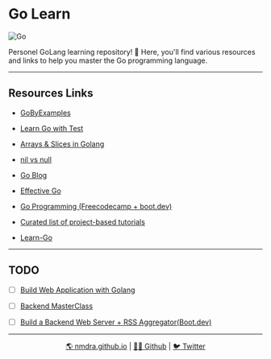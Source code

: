 # Go Learn

![Go](https://img.shields.io/badge/go-%2300ADD8.svg?style=for-the-badge&logo=go&logoColor=white)

Personel GoLang learning repository! 🚀 Here, you'll find various resources and links to help you master the Go programming language.

---

## Resources Links

- [GoByExamples](https://gobyexample.com/)

- [Learn Go with Test](https://quii.gitbook.io/learn-go-with-tests/)

- [Arrays & Slices in Golang](https://ceylanomer.medium.com/arrays-and-slices-in-golang-3d535eff300d)

- [nil vs null](https://go101.org/article/nil.html)

- [Go Blog](https://go.dev/blog)

- [Effective Go](https://go.dev/doc/effective_go)

- [Go Programming (Freecodecamp + boot.dev)](https://youtu.be/un6ZyFkqFKo?si=7YhUjK6upZ8QbvqO)

- [Curated list of project-based tutorials](https://github.com/practical-tutorials/project-based-learning?tab=readme-ov-file#go)

- [Learn-Go](https://www.karanpratapsingh.com/courses/go)
---

## TODO

- [ ] [Build Web Application with Golang](https://astaxie.gitbooks.io/build-web-application-with-golang/content/en/)

- [ ] [Backend MasterClass](https://www.youtube.com/playlist?list=PLy_6D98if3ULEtXtNSY_2qN21VCKgoQAE)

- [ ] [Build a Backend Web Server + RSS Aggregator(Boot.dev)](https://youtu.be/dpXhDzgUSe4?si=KGbb9eTWowuPGUoB)

---

<div align="center">
  <a href="https://nmdra.github.io"> 🌎 nmdra.github.io</a> |
  <a href="https://github.com/nmdra"> 👨‍💻 Github</a> |
  <a href="https://twitter.com/nimendra_"> 🐦 Twitter</a>
</div>

